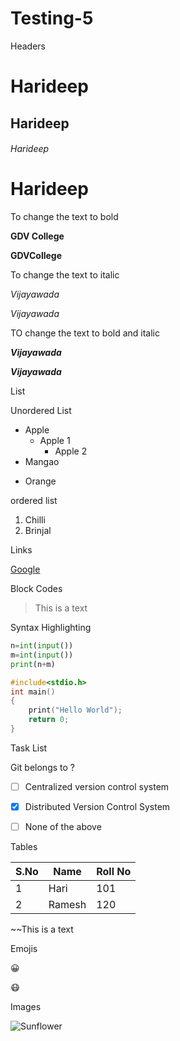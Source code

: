 # Testing-5

Headers

# Harideep

## Harideep

###### Harideep

# Harideep

To change the text to bold

<b>GDV College</b>

**GDVCollege**

To change the text to italic

<i>Vijayawada</i>

*Vijayawada*

TO change the text to bold and italic

***Vijayawada***

<b><i>Vijayawada</b></i>

List

Unordered List

* Apple
  * Apple 1
      * Apple 2
* Mangao
- Orange

ordered list

1. Chilli
2. Brinjal

Links

[Google](https://www.google.com/)

Block Codes

> This is a text

Syntax Highlighting

```python
n=int(input())
m=int(input())
print(n+m)
```

```c
#include<stdio.h>
int main()
{
    print("Hello World");
    return 0;
}
```

Task List

Git belongs to ?

- [ ] Centralized version control system
- [x] Distributed Version Control System
- [ ] None of the above


Tables


|S.No|Name|Roll No|
|----|----|----|
|1|Hari|101
|2|Ramesh|120

~~This is a text

Emojis

:grinning:

:mask:

Images

![Sunflower](https://www.rootwell.com/images/sunflower.png)
